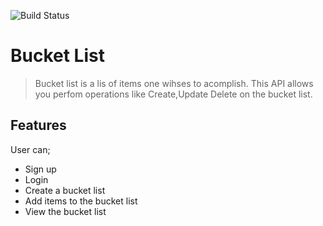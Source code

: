 ![Build Status](https://travis-ci.org/kakaemma/bucketlist.svg?branch=dev)
# Bucket List
> Bucket list is a lis of items one wihses to acomplish. This API allows you perfom operations like Create,Update Delete on the bucket list.

## Features

User can;
* Sign up
* Login
* Create a bucket list
* Add items to the bucket list
* View the bucket list